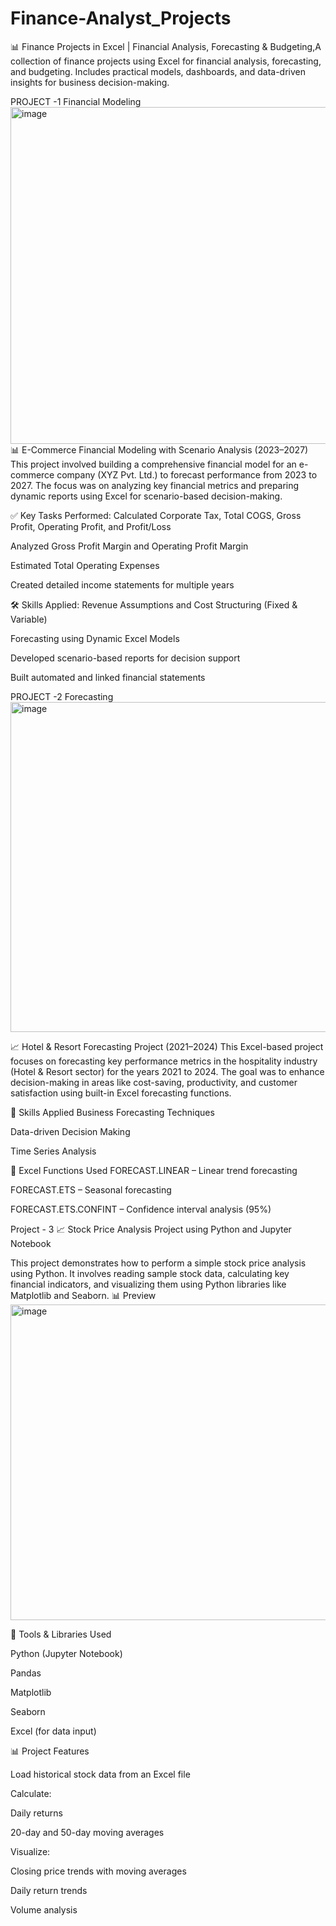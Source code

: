 # Finance-Analyst_Projects
📊 Finance Projects in Excel | Financial Analysis, Forecasting &amp; Budgeting,A collection of finance projects using Excel for financial analysis, forecasting, and budgeting. Includes practical models, dashboards, and data-driven insights for business decision-making.

PROJECT -1
Financial Modeling
<img width="955" height="539" alt="image" src="https://github.com/user-attachments/assets/2589862c-2bb3-4ee0-ba62-9902aedc6792" />
📊 E-Commerce Financial Modeling with Scenario Analysis (2023–2027)
This project involved building a comprehensive financial model for an e-commerce company (XYZ Pvt. Ltd.) to forecast performance from 2023 to 2027. The focus was on analyzing key financial metrics and preparing dynamic reports using Excel for scenario-based decision-making.

✅ Key Tasks Performed:
Calculated Corporate Tax, Total COGS, Gross Profit, Operating Profit, and Profit/Loss

Analyzed Gross Profit Margin and Operating Profit Margin

Estimated Total Operating Expenses

Created detailed income statements for multiple years

🛠️ Skills Applied:
Revenue Assumptions and Cost Structuring (Fixed & Variable)

Forecasting using Dynamic Excel Models

Developed scenario-based reports for decision support

Built automated and linked financial statements

PROJECT -2
Forecasting 
<img width="944" height="528" alt="image" src="https://github.com/user-attachments/assets/3f1adc98-1ffa-4e16-addb-00313a85903e" />

📈 Hotel & Resort Forecasting Project (2021–2024)
This Excel-based project focuses on forecasting key performance metrics in the hospitality industry (Hotel & Resort sector) for the years 2021 to 2024. The goal was to enhance decision-making in areas like cost-saving, productivity, and customer satisfaction using built-in Excel forecasting functions.

🧠 Skills Applied
Business Forecasting Techniques

Data-driven Decision Making

Time Series Analysis

🔧 Excel Functions Used
FORECAST.LINEAR – Linear trend forecasting

FORECAST.ETS – Seasonal forecasting

FORECAST.ETS.CONFINT – Confidence interval analysis (95%)

Project - 3
📈 Stock Price Analysis Project using Python and Jupyter Notebook

This project demonstrates how to perform a simple stock price analysis using Python. It involves reading sample stock data, calculating key financial indicators, and visualizing them using Python libraries like Matplotlib and Seaborn.
📊 Preview
<img width="949" height="505" alt="image" src="https://github.com/user-attachments/assets/88666fe5-d62b-4332-b343-9dc133acc614" />

🔧 Tools & Libraries Used

Python (Jupyter Notebook)

Pandas

Matplotlib

Seaborn

Excel (for data input)


📊 Project Features

Load historical stock data from an Excel file

Calculate:

Daily returns

20-day and 50-day moving averages


Visualize:

Closing price trends with moving averages

Daily return trends

Volume analysis

